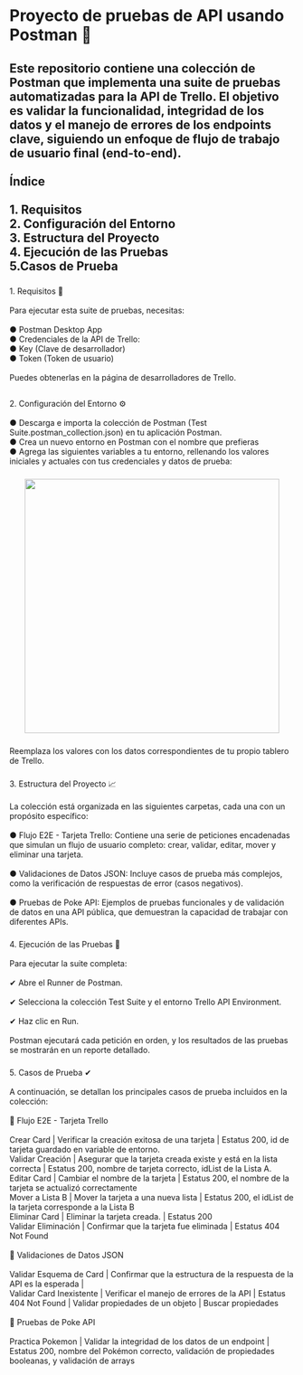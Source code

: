 <h1 align="left">Proyecto de pruebas de API usando Postman 🧪</h1>

###

<h2 align="left">Este repositorio contiene una colección de Postman que implementa una suite de pruebas automatizadas para la API de Trello. El objetivo es validar la funcionalidad, integridad de los datos y el manejo de errores de los endpoints clave, siguiendo un enfoque de flujo de trabajo de usuario final (end-to-end).<br><br>Índice<br><br>1. Requisitos<br>2. Configuración del Entorno<br>3. Estructura del Proyecto<br>4. Ejecución de las Pruebas<br>5.Casos de Prueba</h2>

###

<p align="left">1. Requisitos 📝<br><br>Para ejecutar esta suite de pruebas, necesitas:<br><br>● Postman Desktop App<br>● Credenciales de la API de Trello:<br>● Key (Clave de desarrollador)<br>● Token (Token de usuario)<br><br>Puedes obtenerlas en la página de desarrolladores de Trello.</p>

###

<h2 align="left"></h2>

###

<p align="left">2. Configuración del Entorno ⚙<br><br>● Descarga e importa la colección de Postman (Test Suite.postman_collection.json) en tu aplicación Postman.<br>● Crea un nuevo entorno en Postman con el nombre que prefieras <br>● Agrega las siguientes variables a tu entorno, rellenando los valores iniciales y actuales con tus credenciales y datos de prueba:</p>

###

<p align="left"></p>

###

<div align="left">
</div>

###

<div align="center">
  <img height="450" src="https://i.postimg.cc/cCn4CXPV/chrome-Ky-TO6-Vy-Gm3.png"  />
</div>

###

<p align="left">Reemplaza los valores con los datos correspondientes de tu propio tablero de Trello.</p>

###

<p align="left">3. Estructura del Proyecto 📈<br><br>La colección está organizada en las siguientes carpetas, cada una con un propósito específico:<br><br>● Flujo E2E - Tarjeta Trello: Contiene una serie de peticiones encadenadas que simulan un flujo de usuario completo: crear, validar, editar, mover y eliminar una tarjeta.<br><br>● Validaciones de Datos JSON: Incluye casos de prueba más complejos, como la verificación de respuestas de error (casos negativos).<br><br>● Pruebas de Poke API: Ejemplos de pruebas funcionales y de validación de datos en una API pública, que demuestran la capacidad de trabajar con diferentes APIs.</p>

###

<p align="left">4. Ejecución de las Pruebas 🚀<br><br>Para ejecutar la suite completa:<br><br>✔ Abre el Runner de Postman.<br><br>✔ Selecciona la colección Test Suite y el entorno Trello API Environment.<br><br>✔ Haz clic en Run.<br><br>Postman ejecutará cada petición en orden, y los resultados de las pruebas se mostrarán en un reporte detallado.</p>

###

<p align="left">5. Casos de Prueba ✔<br><br>A continuación, se detallan los principales casos de prueba incluidos en la colección:<br><br>📌 Flujo E2E - Tarjeta Trello<br> <br>Crear Card | Verificar la creación exitosa de una tarjeta | Estatus 200, id de tarjeta guardado en variable de entorno.<br>Validar Creación | Asegurar que la tarjeta creada existe y está en la lista correcta | Estatus 200, nombre de tarjeta correcto, idList de la Lista A. <br>Editar Card | Cambiar el nombre de la tarjeta | Estatus 200, el nombre de la tarjeta se actualizó correctamente <br>Mover a Lista B | Mover la tarjeta a una nueva lista | Estatus 200, el idList de la tarjeta corresponde a la Lista B<br>Eliminar Card | Eliminar la tarjeta creada. | Estatus 200<br>Validar Eliminación | Confirmar que la tarjeta fue eliminada | Estatus 404 Not Found<br><br>📌 Validaciones de Datos JSON<br><br>Validar Esquema de Card | Confirmar que la estructura de la respuesta de la API es la esperada |<br>Validar Card Inexistente | Verificar el manejo de errores de la API | Estatus 404 Not Found | Validar propiedades de un objeto | Buscar propiedades <br><br>📌 Pruebas de Poke API <br><br>Practica Pokemon | Validar la integridad de los datos de un endpoint | Estatus 200, nombre del Pokémon correcto, validación de propiedades booleanas, y validación de arrays</p>

###
